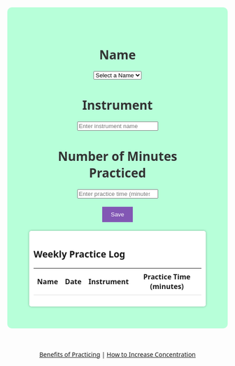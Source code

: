 <!-- put your HTML code in this cell, Make sure to press the Run button to see your results below -->

<!-- put your HTML code in this cell, Make sure to press the Run button to see your results below -->
<!-- put your HTML code in this cell, Make sure to press the Run button to see your results below -->
<html lang="en">
<head>
 <meta charset="UTF-8">
    <meta name="viewport" content="width=device-width, initial-scale=1.0">
    <title>Daily Instrument Practice Tracker</title>
    <style>
        body {
            background-image: url({{site.baseurl}}/images/celloplaying.gif);;
            background-size: contain;
            background-repeat: no-repeat;
            background-attachment: fixed;
            font-family: 'Segoe UI', sans-serif;
        }
        .container {
            text-align: center;
            padding: 50px;
            background-color: rgb(183, 255, 217);
            border-radius: 10px;
            margin: 50px auto;
            max-width: 600px;
        }
        h1 {
            color: #333;
        }
        #study-time {
            font-size: 24px;
            padding: 10px;
            width: 100%;
            border: none;
            text-align: center;
        }
        #save-button {
            background-color: #8257B4;
            color: #fff;
            border: none;
            padding: 10px 20px;
            cursor: pointer;
        }
        /* Style for the weekly instrument practice log */
        #weekly-log {
            text-align: left;
            margin-top: 20px;
            padding: 10px;
            background-color: #fff;
            border-radius: 5px;
            box-shadow: 0px 0px 5px rgba(0, 0, 0, 0.3);
        }
        #weekly-log table {
            width: 100%;
            border-collapse: collapse;
        }
        #weekly-log th, #weekly-log td {
            padding: 8px;
            border-bottom: 1px solid #ddd;
        }
    </style>
</head>
<body>
    <div class="container">
        <h1>Name</h1>
        <div class="dropdown" onchange="populatetracking();">
            <select id="name">
                <option value="">Select a Name</option>
                <!-- Populate dropdown options dynamically using JavaScript -->
            </select>
        </div>
        <h1>Instrument</h1>
        <input type="text" id="instrument" placeholder="Enter instrument name">
        <h1>Number of Minutes Practiced</h1>
        <input type="number" id="practice-time" placeholder="Enter practice time (minutes)">
        <br><br>
        <button id="save-button">Save</button>
        <!-- Weekly Practice Log Display -->
        <div id="weekly-log">
            <h2>Weekly Practice Log</h2>
            <table>
                <thead>
                    <tr>
                        <th>Name</th>
                        <th>Date</th>
                        <th>Instrument</th>
                        <th>Practice Time (minutes)</th>
                    </tr>
                </thead>
                <tbody>
                    <!-- Study log entries will be displayed here -->
                </tbody>
            </table>
        </div>
    </div>
    <!-- Relevant Links -->
    <div style="text-align: center; margin-top: 20px;">
        <a href="https://pianopower.org/16-benefits-of-playing-an-instrument/" target="_blank">Benefits of Practicing</a> |
        <a href="https://www.betterup.com/blog/15-ways-to-improve-your-focus-and-concentration-skills" target="_blank">How to Increase Concentration</a>
    </div>
<script>

    function populatetracking () {
        alert ("populatetracking");
        var e = document.getElementById("name");
        var value = e.value;
        var text = e.options[e.selectedIndex].text;



    }
    function populateNameDropdown() {
        // Make an API request to fetch user names
        // Replace this with your actual API endpoint
        alert('Click on the populatedropdown');
        fetch('http://127.0.0.1:8240/api/users/')
            .then(response => {
                if (!response.ok) {
                    throw new Error('Network response was not ok');
                }
                return response.json();
            })
            .then(data => {
                const nameDropdown = document.getElementById('name');
                data.forEach(user => {
                    const option = document.createElement('option');
                    option.value = user.id;
                    option.textContent = user.name;
                    nameDropdown.appendChild(option);
                });
            })
            .catch(error => {
                console.error('Error fetching user names:', error);
            });
    }
    populateNameDropdown()
    function updateTracking() {
        const selectedUserId = document.getElementById('name').value;
        const name = document.getElementById('name').options[document.getElementById('name').selectedIndex].text;
        const instrument = document.getElementById('instrument').value;
        const practiceTime = document.getElementById('practice-time').value;
        const currentDate = new Date().toLocaleDateString();
        if (practiceTime !== "" && name !== "" && instrument !== "") {
            // Make an API request to update the user's tracking data
            const trackingData = {
                userName: name,
                instrumentName: instrument,
                practiceDate: currentDate,
                practiceTime: practiceTime
            };
            const data2 = {  //the other data that needs to be sent
                     "id": selectedUserId,
                     "name": name,
                     "uid": "life", 
                     "dob": "10/12/13",
                     "age": "16",
                     "tracking": trackingData //tracking string
                };
            var jsonData = JSON.stringify(data2);
            fetch(`http://127.0.0.1:8240/api/users/${selectedUserId}`, {
                method: 'PUT',
                headers: {
                    'Content-Type': 'application/json'
                },
                body: jsonData
            })
                .then(response => {
                    if (!response.ok) {
                        throw new Error('Network response was not ok');
                    }
                    return response.json();
                })
                .then(data => {
                    console.log('User tracking data updated:', data);
                })
                .catch(error => {
                    console.error('Error updating user tracking data:', error);
                });
        } else {
            alert("Please enter a valid practice time, name, and instrument.");
        }
    }
  document.addEventListener('DOMContentLoaded', function () {
            document.getElementById('save-button').addEventListener('click', function () {
                updateTracking();
            });
            });

 </script>


    

